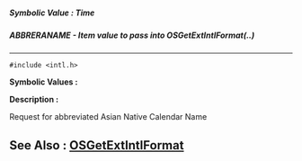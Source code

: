 ##### Symbolic Value : Time
##### ABBRERANAME - Item value to pass into OSGetExtIntlFormat(..)
---
```
#include <intl.h>
```

**Symbolic Values :**



**Description :**

Request for abbreviated Asian Native Calendar Name


**See Also :**
[OSGetExtIntlFormat](/domino-c-api-docs/reference/Func/OSGetExtIntlFormat)
---

